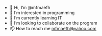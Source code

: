 - 👋 Hi, I’m @mfmaefh
- 👀 I’m interested in programming 
- 🌱 I’m currently learning IT
- 💞️ I’m looking to collaborate on the program
- 📫 How to reach me mfmaefh@yahoo.com

<!---
mfmaefh/mfmaefh is a ✨ special ✨ repository because its `README.md` (this file) appears on your GitHub profile.
You can click the Preview link to take a look at your changes.
--->
